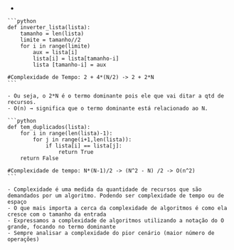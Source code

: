 - 
    
    ```python
    def inverter_lista(lista):
    	tamanho = len(lista)
    	limite = tamanho//2
    	for i in range(limite)
    		aux = lista[i]
    		lista[i] = lista[tamanho-i]
    		lista [tamanho-i] = aux
    
    #Complexidade de Tempo: 2 + 4*(N/2) -> 2 + 2*N
    ```
    
    - Ou seja, o 2*N é o termo dominante pois ele que vai ditar a qtd de recursos.
    - O(n) → significa que o termo dominante está relacionado ao N.
    
    ```python
    def tem_duplicados(lista):
    	for i in range(len(lista)-1):
    		for j in range(i+1,len(lista)):
    			if lista[i] == lista[j]:
    				return True
    	return False
    
    #Complexidade de tempo: N*(N-1)/2 -> (N^2 - N) /2 -> O(n^2)
    ```
    
    - Complexidade é uma medida da quantidade de recursos que são demandados por um algoritmo. Podendo ser complexidade de tempo ou de espaço
    - O que mais importa a cerca da complexidade de algoritmos é como ela cresce com o tamanho da entrada
    - Expressamos a complexidade de algoritmos utilizando a notação do O grande, focando no termo dominante
    - Sempre analisar a complexidade do pior cenário (maior número de operações)